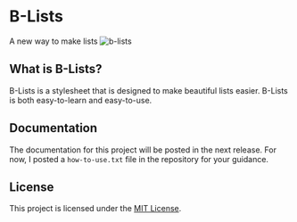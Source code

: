 # B-Lists
A new way to make lists
![b-lists](https://cloud.githubusercontent.com/assets/11498348/10193963/a77e2198-67b8-11e5-88bd-ce5051f97078.png)

## What is B-Lists?

B-Lists is a stylesheet that is designed to make beautiful lists easier. B-Lists is both easy-to-learn and easy-to-use.

## Documentation

The documentation for this project will be posted in the next release. For now, I posted a `how-to-use.txt` file in the repository for your guidance.

## License

This project is licensed under the [MIT License](../blob/master/LICENSE).
